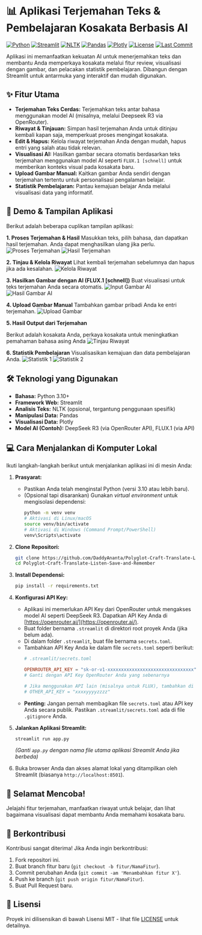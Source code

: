 # 📊 Aplikasi Terjemahan Teks & Pembelajaran Kosakata Berbasis AI

[![Python](https://img.shields.io/badge/Python-3.10+-blue)](https://www.python.org/)
[![Streamlit](https://img.shields.io/badge/Streamlit-1.44.0-brightgreen)](https://streamlit.io/)
[![NLTK](https://img.shields.io/badge/NLTK-3.8.1-yellow)](https://www.nltk.org/)
[![Pandas](https://img.shields.io/badge/Pandas-2.2.3-lightgrey)](https://pandas.pydata.org/)
[![Plotly](https://img.shields.io/badge/Plotly-5.19.0-orange)](https://plotly.com/)
[![License](https://img.shields.io/badge/license-MIT-green)](LICENSE) 
[![Last Commit](https://img.shields.io/github/last-commit/[YourUsername]/[YourRepoName])](https://github.com/[YourUsername]/[YourRepoName]/commits/main) 

Aplikasi ini memanfaatkan kekuatan AI untuk menerjemahkan teks dan membantu Anda memperkaya kosakata melalui fitur review, visualisasi dengan gambar, dan pelacakan statistik pembelajaran. Dibangun dengan Streamlit untuk antarmuka yang interaktif dan mudah digunakan.

## ✨ Fitur Utama

* **Terjemahan Teks Cerdas:** Terjemahkan teks antar bahasa menggunakan model AI (misalnya, melalui Deepseek R3 via OpenRouter).
* **Riwayat & Tinjauan:** Simpan hasil terjemahan Anda untuk ditinjau kembali kapan saja, memperkuat proses mengingat kosakata.
* **Edit & Hapus:** Kelola riwayat terjemahan Anda dengan mudah, hapus entri yang salah atau tidak relevan.
* **Visualisasi AI:** Hasilkan gambar secara otomatis berdasarkan teks terjemahan menggunakan model AI seperti `FLUX.1 [schnell]` untuk memberikan konteks visual pada kosakata baru.
* **Upload Gambar Manual:** Kaitkan gambar Anda sendiri dengan terjemahan tertentu untuk personalisasi pengalaman belajar.
* **Statistik Pembelajaran:** Pantau kemajuan belajar Anda melalui visualisasi data yang informatif.

## 🚀 Demo & Tampilan Aplikasi

Berikut adalah beberapa cuplikan tampilan aplikasi:

**1. Proses Terjemahan & Hasil**
Masukkan teks, pilih bahasa, dan dapatkan hasil terjemahan. Anda dapat menghasilkan ulang jika perlu.
![Proses Terjemahan](https://github.com/user-attachments/assets/1a77b791-ac5b-4574-8c89-3b481db0bb6c)
![Hasil Terjemahan](https://github.com/user-attachments/assets/b3cedee5-9915-4d98-8fc0-d89ac185d41c)

**2. Tinjau & Kelola Riwayat**
Lihat kembali terjemahan sebelumnya dan hapus jika ada kesalahan.
![Kelola Riwayat](https://github.com/user-attachments/assets/d911be0b-745a-4854-a44b-1dbe774ee8db)

**3. Hasilkan Gambar dengan AI (FLUX.1 [schnell])**
Buat visualisasi untuk teks terjemahan Anda secara otomatis.
![Input Gambar AI](https://github.com/user-attachments/assets/0e61c307-2a42-4587-b371-a85a986fd1a3)
![Hasil Gambar AI](https://github.com/user-attachments/assets/808277da-aa71-4b7f-92da-27d3253fc320)

**4. Upload Gambar Manual**
Tambahkan gambar pribadi Anda ke entri terjemahan.
![Upload Gambar](https://github.com/user-attachments/assets/1008e52a-13ab-4474-b5d9-969f035341ed)

**5. Hasil Output dari Terjemahan**

Berikut adalah kosakata Anda, perkaya kosakata untuk meningkatkan pemahaman bahasa asing Anda
![Tinjau Riwayat](https://github.com/user-attachments/assets/b37385eb-968d-4db0-91b3-33f335d1785b)


**6. Statistik Pembelajaran**
Visualisasikan kemajuan dan data pembelajaran Anda.
![Statistik 1](https://github.com/user-attachments/assets/0ac486be-b822-439e-b512-1459941be00d)
![Statistik 2](https://github.com/user-attachments/assets/0c63594c-aa33-4ecf-a093-83bbbda519b3)

## 🛠️ Teknologi yang Digunakan

* **Bahasa:** Python 3.10+
* **Framework Web:** Streamlit
* **Analisis Teks:** NLTK (opsional, tergantung penggunaan spesifik)
* **Manipulasi Data:** Pandas
* **Visualisasi Data:** Plotly
* **Model AI (Contoh):** DeepSeek R3 (via OpenRouter API), FLUX.1 (via API)

## 💻 Cara Menjalankan di Komputer Lokal

Ikuti langkah-langkah berikut untuk menjalankan aplikasi ini di mesin Anda:

1.  **Prasyarat:**
    * Pastikan Anda telah menginstal Python (versi 3.10 atau lebih baru).
    * (Opsional tapi disarankan) Gunakan *virtual environment* untuk mengisolasi dependensi:
        ```bash
        python -m venv venv
        # Aktivasi di Linux/macOS
        source venv/bin/activate
        # Aktivasi di Windows (Command Prompt/PowerShell)
        venv\Scripts\activate
        ```

2.  **Clone Repositori:**
    ```bash
    git clone https://github.com/DaddyAnanta/Polyglot-Craft-Translate-Listen-Save-and-Remember.git
    cd Polyglot-Craft-Translate-Listen-Save-and-Remember
    ```

3.  **Install Dependensi:**
    ```bash
    pip install -r requirements.txt
    ```

4.  **Konfigurasi API Key:**
    * Aplikasi ini memerlukan API Key dari OpenRouter untuk mengakses model AI seperti DeepSeek R3. Dapatkan API Key Anda di [https://openrouter.ai/](https://openrouter.ai/).
    * Buat folder bernama `.streamlit` di direktori root proyek Anda (jika belum ada).
    * Di dalam folder `.streamlit`, buat file bernama `secrets.toml`.
    * Tambahkan API Key Anda ke dalam file `secrets.toml` seperti berikut:
        ```toml
        # .streamlit/secrets.toml

        OPENROUTER_API_KEY = "sk-or-v1-xxxxxxxxxxxxxxxxxxxxxxxxxxxxxxxx" 
        # Ganti dengan API Key OpenRouter Anda yang sebenarnya
        
        # Jika menggunakan API lain (misalnya untuk FLUX), tambahkan di sini
        # OTHER_API_KEY = "xxxxyyyyzzzz" 
        ```
    * **Penting:** Jangan pernah membagikan file `secrets.toml` atau API key Anda secara publik. Pastikan `.streamlit/secrets.toml` ada di file `.gitignore` Anda.

5.  **Jalankan Aplikasi Streamlit:**
    ```bash
    streamlit run app.py 
    ```
    *(Ganti `app.py` dengan nama file utama aplikasi Streamlit Anda jika berbeda)*

6.  Buka browser Anda dan akses alamat lokal yang ditampilkan oleh Streamlit (biasanya `http://localhost:8501`).

## 🚀 Selamat Mencoba!

Jelajahi fitur terjemahan, manfaatkan riwayat untuk belajar, dan lihat bagaimana visualisasi dapat membantu Anda memahami kosakata baru.

## 🤝 Berkontribusi

Kontribusi sangat diterima! Jika Anda ingin berkontribusi:

1.  Fork repositori ini.
2.  Buat branch fitur baru (`git checkout -b fitur/NamaFitur`).
3.  Commit perubahan Anda (`git commit -am 'Menambahkan fitur X'`).
4.  Push ke branch (`git push origin fitur/NamaFitur`).
5.  Buat Pull Request baru.

## 📄 Lisensi

Proyek ini dilisensikan di bawah Lisensi MIT - lihat file [LICENSE](LICENSE) untuk detailnya.
